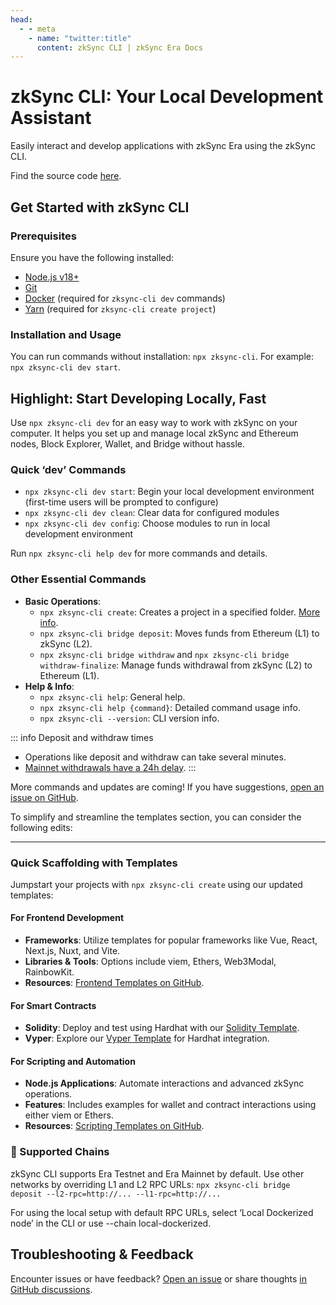 ```yaml
---
head:
  - - meta
    - name: "twitter:title"
      content: zkSync CLI | zkSync Era Docs
---
```


# zkSync CLI: Your Local Development Assistant

Easily interact and develop applications with zkSync Era using the zkSync CLI.

Find the source code [here](https://github.com/matter-labs/zksync-cli).

## Get Started with zkSync CLI

### Prerequisites

Ensure you have the following installed:

- [Node.js v18+](https://nodejs.org/en)
- [Git](https://git-scm.com/downloads)
- [Docker](https://www.docker.com/get-started/) (required for `zksync-cli dev` commands)
- [Yarn](https://v3.yarnpkg.com/getting-started/install) (required for `zksync-cli create project`)

### Installation and Usage

You can run commands without installation: `npx zksync-cli`. For example: `npx zksync-cli dev start`.

## Highlight: Start Developing Locally, Fast

Use `npx zksync-cli dev` for an easy way to work with zkSync on your computer. It helps you set up and manage local zkSync and Ethereum nodes, Block Explorer, Wallet, and Bridge without hassle.

### Quick ‘dev’ Commands

- `npx zksync-cli dev start`: Begin your local development environment (first-time users will be prompted to configure)
- `npx zksync-cli dev clean`: Clear data for configured modules
- `npx zksync-cli dev config`: Choose modules to run in local development environment

Run `npx zksync-cli help dev` for more commands and details.

### Other Essential Commands

- **Basic Operations**:
  - `npx zksync-cli create`: Creates a project in a specified folder. [More info](#quick-scaffolding-with-templates).
  - `npx zksync-cli bridge deposit`: Moves funds from Ethereum (L1) to zkSync (L2).
  - `npx zksync-cli bridge withdraw` and `npx zksync-cli bridge withdraw-finalize`: Manage funds withdrawal from zkSync (L2) to Ethereum (L1).
- **Help & Info**:
  - `npx zksync-cli help`: General help.
  - `npx zksync-cli help {command}`: Detailed command usage info.
  - `npx zksync-cli --version`: CLI version info.

::: info Deposit and withdraw times

- Operations like deposit and withdraw can take several minutes.
- [Mainnet withdrawals have a 24h delay](../../reference/troubleshooting/withdrawal-delay.md).
  :::

More commands and updates are coming! If you have suggestions, [open an issue on GitHub](https://github.com/matter-labs/zksync-cli/issues/new).

To simplify and streamline the templates section, you can consider the following edits:

---

### Quick Scaffolding with Templates

Jumpstart your projects with `npx zksync-cli create` using our updated templates:

#### For Frontend Development

- **Frameworks**: Utilize templates for popular frameworks like Vue, React, Next.js, Nuxt, and Vite.
- **Libraries & Tools**: Options include viem, Ethers, Web3Modal, RainbowKit.
- **Resources**: [Frontend Templates on GitHub](https://github.com/matter-labs/zksync-frontend-templates#readme).

#### For Smart Contracts

- **Solidity**: Deploy and test using Hardhat with our [Solidity Template](https://github.com/matter-labs/zksync-hardhat-template#readme).
- **Vyper**: Explore our [Vyper Template](https://github.com/matter-labs/zksync-hardhat-vyper-template#readme) for Hardhat integration.

#### For Scripting and Automation

- **Node.js Applications**: Automate interactions and advanced zkSync operations.
- **Features**: Includes examples for wallet and contract interactions using either viem or Ethers.
- **Resources**: [Scripting Templates on GitHub](https://github.com/matter-labs/zksync-scripting-templates#readme).

### 🔗 Supported Chains

zkSync CLI supports Era Testnet and Era Mainnet by default. Use other networks by overriding L1 and L2 RPC URLs: `npx zksync-cli bridge deposit --l2-rpc=http://... --l1-rpc=http://...`

For using the local setup with default RPC URLs, select ‘Local Dockerized node’ in the CLI or use --chain local-dockerized.

## Troubleshooting & Feedback

Encounter issues or have feedback? [Open an issue](https://github.com/matter-labs/zksync-cli/issues/new) or share thoughts [in GitHub discussions](https://github.com/zkSync-Community-Hub/zkync-developers/discussions).
